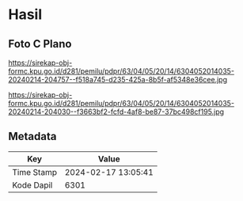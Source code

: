 # Hasil

## Foto C Plano

https://sirekap-obj-formc.kpu.go.id/d281/pemilu/pdpr/63/04/05/20/14/6304052014035-20240214-204757--f518a745-d235-425a-8b5f-af5348e36cee.jpg

https://sirekap-obj-formc.kpu.go.id/d281/pemilu/pdpr/63/04/05/20/14/6304052014035-20240214-204030--f3663bf2-fcfd-4af8-be87-37bc498cf195.jpg


## Metadata

| Key        | Value               |
| ---------- | ------------------- |
| Time Stamp | 2024-02-17 13:05:41 |
| Kode Dapil | 6301                |



